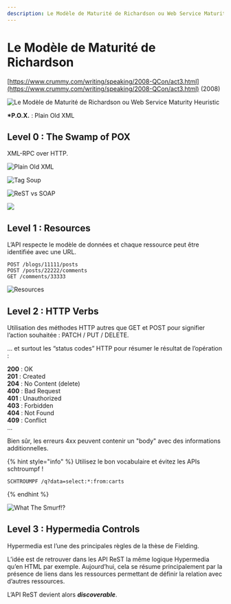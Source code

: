 ```yaml
---
description: Le Modèle de Maturité de Richardson ou Web Service Maturity Heuristic
---
```


# Le Modèle de Maturité de Richardson

[https://www.crummy.com/writing/speaking/2008-QCon/act3.html](https://www.crummy.com/writing/speaking/2008-QCon/act3.html) \(2008\)

![Le Mod&#xE8;le de Maturit&#xE9; de Richardson ou Web Service Maturity Heuristic](../.gitbook/assets/richardson-maturity-model.png)

**\*P.O.X.** : Plain Old XML

## Level 0 : The Swamp of POX

XML-RPC over HTTP.

![Plain Old XML](../.gitbook/assets/pox.png)

![Tag Soup](../.gitbook/assets/tag-soup.jpg)

![ReST vs SOAP](../.gitbook/assets/stats_rest_soap%20%281%29.png)

![](../.gitbook/assets/bye-bye-xml.jpg)

## Level 1 : Resources

L’API respecte le modèle de données et chaque ressource peut être identifiée avec une URL.

```http
POST /blogs/11111/posts
POST /posts/22222/comments
GET /comments/33333
```

![Resources](../.gitbook/assets/warehouse.png)

## Level 2 : HTTP Verbs

Utilisation des méthodes HTTP autres que GET et POST pour signifier l’action souhaitée : PATCH / PUT / DELETE.

… et surtout les “status codes” HTTP pour résumer le résultat de l’opération :

**200** : OK  
**201** : Created  
**204** : No Content \(delete\)  
**400** : Bad Request  
**401** : Unauthorized  
**403** : Forbidden  
**404** : Not Found  
**409** : Conflict  
…

Bien sûr, les erreurs 4xx peuvent contenir un "body" avec des informations additionnelles.

{% hint style="info" %}
Utilisez le bon vocabulaire et évitez les APIs schtroumpf !

```http
SCHTROUMPF /q?data=select:*:from:carts
```
{% endhint %}

![What The Smurf!?](../.gitbook/assets/smurf.png)

## Level 3 : Hypermedia Controls

Hypermedia est l’une des principales règles de la thèse de Fielding.

L’idée est de retrouver dans les API ReST la même logique Hypermedia qu’en HTML par exemple. Aujourd’hui, cela se résume principalement par la présence de liens dans les ressources permettant de définir la relation avec d’autres ressources.

L’API ReST devient alors _**discoverable**_.


